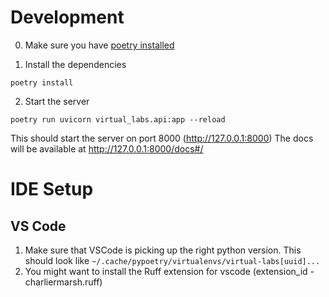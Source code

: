 # Development

0. Make sure you have [poetry installed](https://python-poetry.org/docs/#installation)

1. Install the dependencies

```
poetry install
```

2. Start the server
```
poetry run uvicorn virtual_labs.api:app --reload
```

This should start the server on port 8000 (http://127.0.0.1:8000)
The docs will be available at http://127.0.0.1:8000/docs#/

# IDE Setup

## VS Code

1. Make sure that VSCode is picking up the right python version. This should look like `~/.cache/pypoetry/virtualenvs/virtual-labs[uuid]...`
2. You might want to install the Ruff extension for vscode (extension_id - charliermarsh.ruff)
